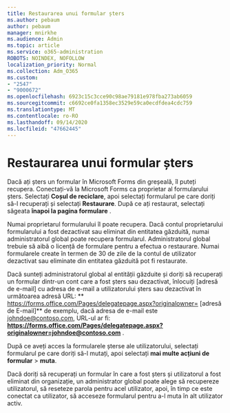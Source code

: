 ```yaml
---
title: Restaurarea unui formular șters
ms.author: pebaum
author: pebaum
manager: mnirkhe
ms.audience: Admin
ms.topic: article
ms.service: o365-administration
ROBOTS: NOINDEX, NOFOLLOW
localization_priority: Normal
ms.collection: Adm_O365
ms.custom:
- "2547"
- "9000672"
ms.openlocfilehash: 6923c15c3cce90c98ae79181e978fba273ab6059
ms.sourcegitcommit: c6692ce0fa1358ec3529e59ca0ecdfdea4cdc759
ms.translationtype: MT
ms.contentlocale: ro-RO
ms.lasthandoff: 09/14/2020
ms.locfileid: "47662445"
---
```

# <a name="restore-a-deleted-form"></a>Restaurarea unui formular șters

Dacă ați șters un formular în Microsoft Forms din greșeală, îl puteți recupera. Conectați-vă la Microsoft Forms ca proprietar al formularului șters. Selectați **Coșul de reciclare**, apoi selectați formularul pe care doriți să-l recuperați și selectați **Restaurare**. După ce ați restaurat, selectați săgeata **înapoi la pagina formulare** .

Numai proprietarul formularului îl poate recupera. Dacă contul proprietarului formularului a fost dezactivat sau eliminat din entitatea găzduită, numai administratorul global poate recupera formularul. Administratorul global trebuie să aibă o licență de formulare pentru a efectua o restaurare. Numai formularele create în termen de 30 de zile de la contul de utilizator dezactivat sau eliminate din entitatea găzduită pot fi restaurate.

Dacă sunteți administratorul global al entității găzduite și doriți să recuperați un formular dintr-un cont care a fost șters sau dezactivat, înlocuiți [adresă de e-mail] cu adresa de e-mail a utilizatorului șters sau dezactivat în următoarea adresă URL: ** https://forms.office.com/Pages/delegatepage.aspx?originalowner= [adresă de E-mail]** de exemplu, dacă adresa de e-mail este johndoe@contoso.com, URL-ul ar fi: **https://forms.office.com/Pages/delegatepage.aspx?originalowner=johndoe@contoso.com** . 

După ce aveți acces la formularele șterse ale utilizatorului, selectați formularul pe care doriți să-l mutați, apoi selectați **mai multe acțiuni de formular**  >  **muta**.

Dacă doriți să recuperați un formular în care a fost șters și utilizatorul a fost eliminat din organizație, un administrator global poate alege să recupereze utilizatorul, să reseteze parola pentru acel utilizator, apoi, în timp ce este conectat ca utilizator, să acceseze formularul pentru a-l muta în alt utilizator activ. 